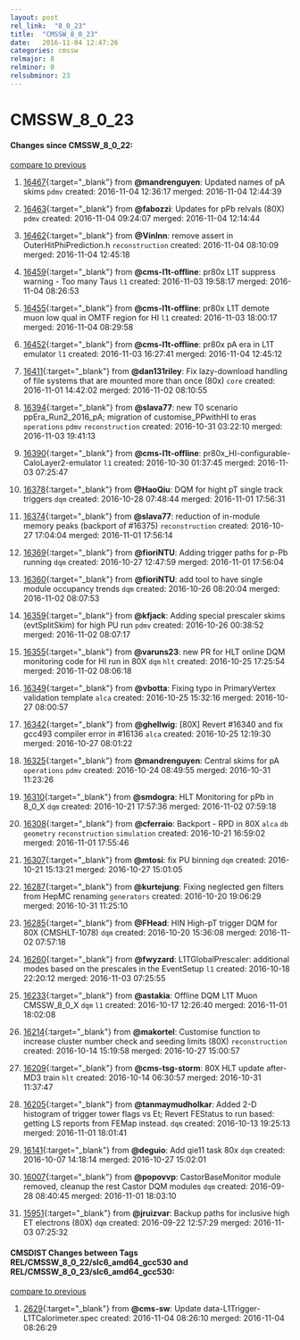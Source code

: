 ```yaml
---
layout: post
rel_link:  "8_0_23"
title:  "CMSSW_8_0_23"
date:   2016-11-04 12:47:26
categories: cmssw
relmajor: 8
relminor: 0
relsubminor: 23
---
```


# CMSSW_8_0_23
#### Changes since CMSSW_8_0_22:

[compare to previous](https://github.com/cms-sw/cmssw/compare/CMSSW_8_0_22...CMSSW_8_0_23)



1. [16467](http://github.com/cms-sw/cmssw/pull/16467){:target="_blank"}  from **@mandrenguyen**: Updated names of pA skims `pdmv`  created: 2016-11-04 12:36:17 merged: 2016-11-04 12:44:39

2. [16463](http://github.com/cms-sw/cmssw/pull/16463){:target="_blank"}  from **@fabozzi**: Updates for pPb relvals (80X) `pdmv`  created: 2016-11-04 09:24:07 merged: 2016-11-04 12:14:44

3. [16462](http://github.com/cms-sw/cmssw/pull/16462){:target="_blank"}  from **@VinInn**: remove assert in OuterHitPhiPrediction.h `reconstruction`  created: 2016-11-04 08:10:09 merged: 2016-11-04 12:45:18

4. [16459](http://github.com/cms-sw/cmssw/pull/16459){:target="_blank"}  from **@cms-l1t-offline**: pr80x L1T suppress warning - Too many Taus `l1`  created: 2016-11-03 19:58:17 merged: 2016-11-04 08:26:53

5. [16455](http://github.com/cms-sw/cmssw/pull/16455){:target="_blank"}  from **@cms-l1t-offline**: pr80x L1T demote muon low qual in OMTF region for HI `l1`  created: 2016-11-03 18:00:17 merged: 2016-11-04 08:29:58

6. [16452](http://github.com/cms-sw/cmssw/pull/16452){:target="_blank"}  from **@cms-l1t-offline**: pr80x pA era in L1T emulator `l1`  created: 2016-11-03 16:27:41 merged: 2016-11-04 12:45:12

7. [16411](http://github.com/cms-sw/cmssw/pull/16411){:target="_blank"}  from **@dan131riley**: Fix lazy-download handling of file systems that are mounted more than once (80x) `core`  created: 2016-11-01 14:42:02 merged: 2016-11-02 08:10:55

8. [16394](http://github.com/cms-sw/cmssw/pull/16394){:target="_blank"}  from **@slava77**: new T0 scenario ppEra_Run2_2016_pA; migration of customise_PPwithHI to eras `operations`  `pdmv`  `reconstruction`  created: 2016-10-31 03:22:10 merged: 2016-11-03 19:41:13

9. [16390](http://github.com/cms-sw/cmssw/pull/16390){:target="_blank"}  from **@cms-l1t-offline**: pr80x_HI-configurable-CaloLayer2-emulator  `l1`  created: 2016-10-30 01:37:45 merged: 2016-11-03 07:25:47

10. [16378](http://github.com/cms-sw/cmssw/pull/16378){:target="_blank"}  from **@HaoQiu**: DQM for hight pT single track triggers `dqm`  created: 2016-10-28 07:48:44 merged: 2016-11-01 17:56:31

11. [16374](http://github.com/cms-sw/cmssw/pull/16374){:target="_blank"}  from **@slava77**: reduction of in-module memory peaks (backport of #16375) `reconstruction`  created: 2016-10-27 17:04:04 merged: 2016-11-01 17:56:14

12. [16369](http://github.com/cms-sw/cmssw/pull/16369){:target="_blank"}  from **@fioriNTU**: Adding trigger paths for p-Pb running `dqm`  created: 2016-10-27 12:47:59 merged: 2016-11-01 17:56:04

13. [16360](http://github.com/cms-sw/cmssw/pull/16360){:target="_blank"}  from **@fioriNTU**: add tool to have single module occupancy trends `dqm`  created: 2016-10-26 08:20:04 merged: 2016-11-02 08:07:53

14. [16359](http://github.com/cms-sw/cmssw/pull/16359){:target="_blank"}  from **@kfjack**: Adding special prescaler skims (evtSplitSkim) for high PU run `pdmv`  created: 2016-10-26 00:38:52 merged: 2016-11-02 08:07:17

15. [16355](http://github.com/cms-sw/cmssw/pull/16355){:target="_blank"}  from **@varuns23**: new PR for HLT online DQM monitoring code for HI run in 80X `dqm`  `hlt`  created: 2016-10-25 17:25:54 merged: 2016-11-02 08:06:18

16. [16349](http://github.com/cms-sw/cmssw/pull/16349){:target="_blank"}  from **@vbotta**: Fixing typo in PrimaryVertex validation template `alca`  created: 2016-10-25 15:32:16 merged: 2016-10-27 08:00:57

17. [16342](http://github.com/cms-sw/cmssw/pull/16342){:target="_blank"}  from **@ghellwig**: [80X] Revert #16340 and fix gcc493 compiler error in #16136 `alca`  created: 2016-10-25 12:19:30 merged: 2016-10-27 08:01:22

18. [16325](http://github.com/cms-sw/cmssw/pull/16325){:target="_blank"}  from **@mandrenguyen**: Central skims for pA `operations`  `pdmv`  created: 2016-10-24 08:49:55 merged: 2016-10-31 11:23:26

19. [16310](http://github.com/cms-sw/cmssw/pull/16310){:target="_blank"}  from **@smdogra**: HLT Monitoring for pPb in 8_0_X `dqm`  created: 2016-10-21 17:57:36 merged: 2016-11-02 07:59:18

20. [16308](http://github.com/cms-sw/cmssw/pull/16308){:target="_blank"}  from **@cferraio**: Backport - RPD in 80X `alca`  `db`  `geometry`  `reconstruction`  `simulation`  created: 2016-10-21 16:59:02 merged: 2016-11-01 17:55:46

21. [16307](http://github.com/cms-sw/cmssw/pull/16307){:target="_blank"}  from **@mtosi**: fix PU binning `dqm`  created: 2016-10-21 15:13:21 merged: 2016-10-27 15:01:05

22. [16287](http://github.com/cms-sw/cmssw/pull/16287){:target="_blank"}  from **@kurtejung**: Fixing neglected gen filters from HepMC renaming `generators`  created: 2016-10-20 19:06:29 merged: 2016-10-31 11:25:10

23. [16285](http://github.com/cms-sw/cmssw/pull/16285){:target="_blank"}  from **@FHead**: HIN High-pT trigger DQM for 80X (CMSHLT-1078) `dqm`  created: 2016-10-20 15:36:08 merged: 2016-11-02 07:57:18

24. [16260](http://github.com/cms-sw/cmssw/pull/16260){:target="_blank"}  from **@fwyzard**: L1TGlobalPrescaler: additional modes based on the prescales in the EventSetup `l1`  created: 2016-10-18 22:20:12 merged: 2016-11-03 07:25:55

25. [16233](http://github.com/cms-sw/cmssw/pull/16233){:target="_blank"}  from **@astakia**: Offline DQM L1T Muon CMSSW_8_0_X `dqm`  `l1`  created: 2016-10-17 12:26:40 merged: 2016-11-01 18:02:08

26. [16214](http://github.com/cms-sw/cmssw/pull/16214){:target="_blank"}  from **@makortel**: Customise function to increase cluster number check and seeding limits (80X) `reconstruction`  created: 2016-10-14 15:19:58 merged: 2016-10-27 15:00:57

27. [16209](http://github.com/cms-sw/cmssw/pull/16209){:target="_blank"}  from **@cms-tsg-storm**: 80X HLT update after-MD3 train `hlt`  created: 2016-10-14 06:30:57 merged: 2016-10-31 11:37:47

28. [16205](http://github.com/cms-sw/cmssw/pull/16205){:target="_blank"}  from **@tanmaymudholkar**: Added 2-D histogram of trigger tower flags vs Et; Revert FEStatus to run based: getting LS reports from FEMap instead. `dqm`  created: 2016-10-13 19:25:13 merged: 2016-11-01 18:01:41

29. [16141](http://github.com/cms-sw/cmssw/pull/16141){:target="_blank"}  from **@deguio**: Add qie11 task 80x `dqm`  created: 2016-10-07 14:18:14 merged: 2016-10-27 15:02:01

30. [16007](http://github.com/cms-sw/cmssw/pull/16007){:target="_blank"}  from **@popovvp**: CastorBaseMonitor module removed, cleanup the rest Castor DQM modules  `dqm`  created: 2016-09-28 08:40:45 merged: 2016-11-01 18:03:10

31. [15951](http://github.com/cms-sw/cmssw/pull/15951){:target="_blank"}  from **@jruizvar**: Backup paths for inclusive high ET electrons (80X) `dqm`  created: 2016-09-22 12:57:29 merged: 2016-11-03 07:25:32

#### CMSDIST Changes between Tags REL/CMSSW_8_0_22/slc6_amd64_gcc530 and REL/CMSSW_8_0_23/slc6_amd64_gcc530:

[compare to previous](https://github.com/cms-sw/cmsdist/compare/REL/CMSSW_8_0_22/slc6_amd64_gcc530...REL/CMSSW_8_0_23/slc6_amd64_gcc530)



1. [2629](http://github.com/cms-sw/cmsdist/pull/2629){:target="_blank"}  from **@cms-sw**: Update data-L1Trigger-L1TCalorimeter.spec created: 2016-11-04 08:26:10 merged: 2016-11-04 08:26:29
